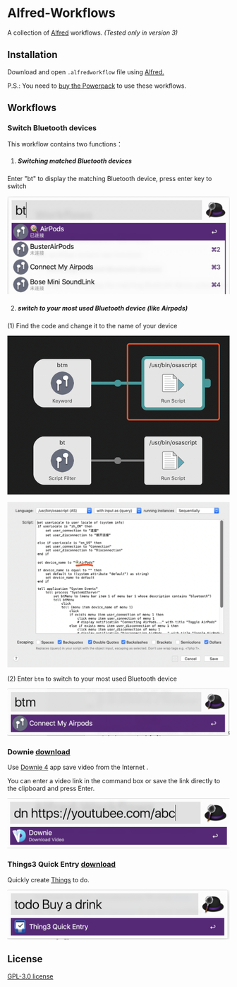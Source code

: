 # Alfred-Workflows

A collection of  [Alfred](https://www.alfredapp.com/) workflows. *(Tested only in version 3)*



## Installation

Download and open `.alfredworkflow` file using [Alfred.](https://www.alfredapp.com/)

P.S.: You need to [buy the Powerpack](https://buy.alfredapp.com/) to use these workflows.



## Workflows

### Switch Bluetooth devices

This workflow contains two functions：
1. ##### Switching matched Bluetooth devices

  Enter "bt" to display the matching Bluetooth device, press enter key to switch

  ![1587541884832](README.assets/1587541884832.jpg)

2. ##### switch to your most used Bluetooth device (like Airpods)

  (1) Find the code and change it to the name of your device

  ![WX20200422-155631@2x](README.assets/WX20200422-155631@2x.png)

  ![WX20200422-154835@2x](README.assets/WX20200422-154835@2x.png)

  (2) Enter `btm` to switch to your most used Bluetooth device

  ![WX20200422-155818@2x](README.assets/WX20200422-155818@2x.png)





### Downie [download](https://github.com/Zrocky/Alfred-Workflows/raw/master/Downie.alfredworkflow)

Use [Downie 4](https://software.charliemonroe.net/downie/) app save video from the Internet .

You can enter a video link in the command box or save the link directly to the clipboard and press Enter.

![image-20190531171019980](README.assets/image-20190531171019980.png)



### Things3 Quick Entry [download](https://github.com/Zrocky/Alfred-Workflows/raw/master/Thing3%20Quick%20Entry.alfredworkflow)

Quickly create [Things](https://culturedcode.com/things/) to do.

![image-20190531171229520](README.assets/image-20190531171229520.png)



## License

[GPL-3.0 license](https://github.com/Zrocky/Alfred-Workflows/blob/master/LICENSE)

